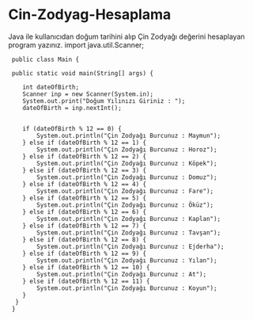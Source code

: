# Cin-Zodyag-Hesaplama
Java ile kullanıcıdan doğum tarihini alıp Çin Zodyağı değerini hesaplayan program yazınız.
import java.util.Scanner;

     public class Main {

     public static void main(String[] args) {

        int dateOfBirth;
        Scanner inp = new Scanner(System.in);
        System.out.print("Doğum Yılınızı Giriniz : ");
        dateOfBirth = inp.nextInt();


        if (dateOfBirth % 12 == 0) {
            System.out.println("Çin Zodyağı Burcunuz : Maymun");
        } else if (dateOfBirth % 12 == 1) {
            System.out.println("Çin Zodyağı Burcunuz : Horoz");
        } else if (dateOfBirth % 12 == 2) {
            System.out.println("Çin Zodyağı Burcunuz : Köpek");
        } else if (dateOfBirth % 12 == 3) {
            System.out.println("Çin Zodyağı Burcunuz : Domuz");
        } else if (dateOfBirth % 12 == 4) {
            System.out.println("Çin Zodyağı Burcunuz : Fare");
        } else if (dateOfBirth % 12 == 5) {
            System.out.println("Çin Zodyağı Burcunuz : Öküz");
        } else if (dateOfBirth % 12 == 6) {
            System.out.println("Çin Zodyağı Burcunuz : Kaplan");
        } else if (dateOfBirth % 12 == 7) {
            System.out.println("Çin Zodyağı Burcunuz : Tavşan");
        } else if (dateOfBirth % 12 == 8) {
            System.out.println("Çin Zodyağı Burcunuz : Ejderha");
        } else if (dateOfBirth % 12 == 9) {
            System.out.println("Çin Zodyağı Burcunuz : Yılan");
        } else if (dateOfBirth % 12 == 10) {
            System.out.println("Çin Zodyağı Burcunuz : At");
        } else if (dateOfBirth % 12 == 11) {
            System.out.println("Çin Zodyağı Burcunuz : Koyun");
        }
      }
     }
